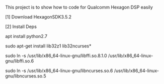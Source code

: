This project is to show how to code for Qualcomm Hexagon DSP easily

[1] Download HexagonSDK3.5.2

[2] Install Deps

apt install python2.7

sudo apt-get install lib32z1 lib32ncurses*

sudo ln -s /usr/lib/x86_64-linux-gnu/libffi.so.8.1.0 /usr/lib/x86_64-linux-gnu/libffi.so.6

sudo ln -s /usr/lib/x86_64-linux-gnu/libncurses.so.6 /usr/lib/x86_64-linux-gnu/libncurses.so.5
